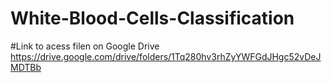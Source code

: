 # White-Blood-Cells-Classification
#Link to acess filen on Google Drive
<https://drive.google.com/drive/folders/1Tq280hv3rhZyYWFGdJHgc52vDeJMDTBb>

